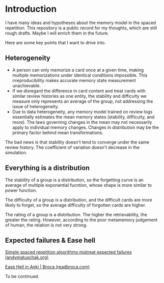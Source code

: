 # Introduction

I have many ideas and hypotheses about the memory model in the spaced repetition. This repository is a public record for my thoughts, which are still rough drafts. Maybe I will enrich them in the future.

Here are some key points that I want to drive into.

## Heterogeneity

- A person can only memorize a card once at a given time, making multiple memorizations under identical conditions impossible. This irreproducibility makes accurate memory state measurement unachievable.
- If we disregard the difference in card content and treat cards with similar review histories as one entity, the stability and difficulty we measure only represents an average of the group, not addressing the issue of heterogeneity.
- Due to data heterogeneity, any memory model trained on review logs essentially estimates the mean memory states (stability, difficulty, and more). The laws governing changes in the mean may not necessarily apply to individual memory changes. Changes in distribution may be the primary factor behind mean transformations.

The bad news is that stability doesn't tend to converge under the same review history. The coefficient of variation doesn't decrease in the simulation.

## Everything is a distribution

The stability of a group is a distribution, so the forgetting curve is an average of multiple exponential fucntion, whose shape is more similar to power function.

The difficulty of a group is a distribution, and the difficult cards are more likely to forget, so the average difficulty of forgotten cards are higher.

The rating of a group is a distribution. The higher the retrievability, the greater the rating. However, according to the poor metamemory judgement of human, the relation is not very strong.

## Expected failures & Ease hell

[Simple spaced repetition algorithms mistreat expected failures (andymatuschak.org)](https://notes.andymatuschak.org/zPFEkvYDUnJzewccCQs4z6fULuozcMyHZnc)

[Ease Hell in Anki | Broca (readbroca.com)](https://readbroca.com/anki/ease-hell/)

To be continued.
